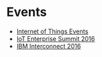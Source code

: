Events
==

- [Internet of Things Events](http://www.iotevents.org/)
- [IoT Enterprise Summit 2016](https://www.iotuniversity.com/iot-summit-2016/)
- [IBM Interconnect 2016](http://www.ibm.com/cloud-computing/us/en/interconnect/)
